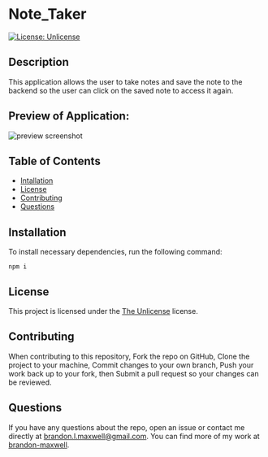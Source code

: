 # Note_Taker
[![License: Unlicense](https://img.shields.io/badge/license-Unlicense-blue.svg)](http://unlicense.org/)

## Description
This application allows the user to take notes and save the note to the backend so the user can click on the saved note to access it again.

## Preview of Application:
![preview screenshot]()

## Table of Contents
* [Intallation](#installation)
* [License](#license)
* [Contributing](#contributing)
* [Questions](#questions)

## Installation
To install necessary dependencies, run the following command:
~~~
npm i
~~~

## License 
This project is licensed under the [The Unlicense](http://unlicense.org/) license.

## Contributing
When contributing to this repository, Fork the repo on GitHub, Clone the project to your machine, Commit changes to your own branch, Push your work back up to your fork, then Submit a pull request so your changes can be reviewed.

## Questions
If you have any questions about the repo, open an issue or contact me directly at brandon.l.maxwell@gmail.com. You can find more of my work at [brandon-maxwell](https://github.com/brandon-maxwell).